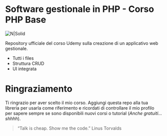 # Software gestionale in PHP - Corso PHP Base

![N|Solid](https://i.ibb.co/vDzPTyK/ridgewood-graphic-design-union.png)

Repository ufficiale del corso Udemy sulla creazione di un applicativo web gestionale.

  - Tutti i files
  - Struttura CRUD
  - UI integrata

# Ringraziamento
Ti ringrazio per aver scelto il mio corso. Aggiungi questa repo alla tua libreria per usarla come riferimento e ricordati di controllare il mio profilo per sapere sempre se sono disponibili nuovi corsi o tutorial (_Anche gratuiti... shhhh_).

> “Talk is cheap. Show me the code.” 
> Linus Torvalds
